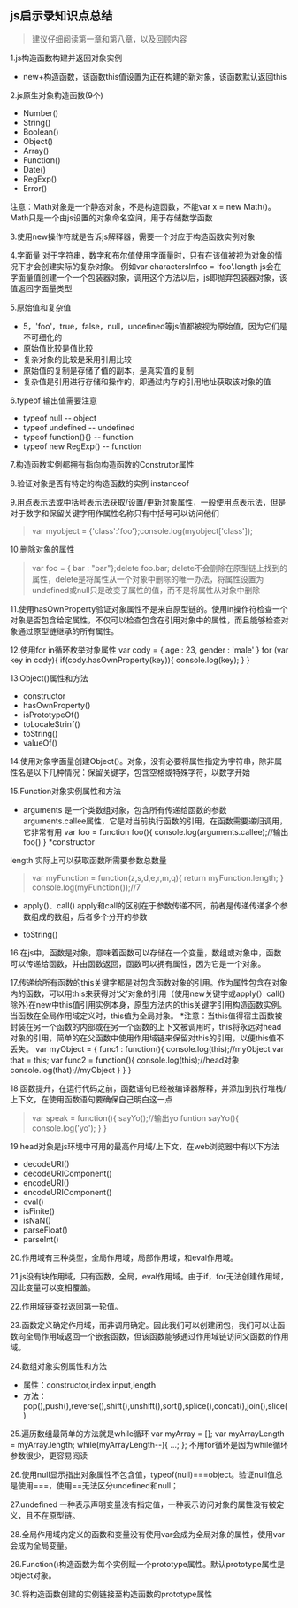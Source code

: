 ## js启示录知识点总结

> 建议仔细阅读第一章和第八章，以及回顾内容

1.js构造函数构建并返回对象实例
* new+构造函数，该函数this值设置为正在构建的新对象，该函数默认返回this

2.js原生对象构造函数(9个)
* Number()
* String()
* Boolean()
* Object()
* Array()
* Function()
* Date()
* RegExp()
* Error()

注意：Math对象是一个静态对象，不是构造函数，不能var x = new Math()。Math只是一个由js设置的对象命名空间，用于存储数学函数

3.使用new操作符就是告诉js解释器，需要一个对应于构造函数实例对象

4.字面量
对于字符串，数字和布尔值使用字面量时，只有在该值被视为对象的情况下才会创建实际的复杂对象。
例如var charactersInfoo = 'foo'.length js会在字面量值创建一个一个包装器对象，调用这个方法以后，js即抛弃包装器对象，该值返回字面量类型

5.原始值和复杂值
* 5，'foo'，true，false，null，undefined等js值都被视为原始值，因为它们是不可细化的
* 原始值比较是值比较
* 复杂对象的比较是采用引用比较
* 原始值的复制是存储了值的副本，是真实值的复制
* 复杂值是引用进行存储和操作的，即通过内存的引用地址获取该对象的值

6.typeof 输出值需要注意
* typeof null  --  object
* typeof undefined  --  undefined
* typeof function(){}  -- function
* typeof new RegExp() -- function

7.构造函数实例都拥有指向构造函数的Construtor属性

8.验证对象是否有特定的构造函数的实例 instanceof

9.用点表示法或中括号表示法获取/设置/更新对象属性，一般使用点表示法，但是对于数字和保留关键字用作属性名称只有中括号可以访问他们
> var myobject = {'class':'foo'};console.log(myobject['class']);


10.删除对象的属性
> var foo = { bar : "bar"};delete foo.bar;
delete不会删除在原型链上找到的属性，delete是将属性从一个对象中删除的唯一办法，将属性设置为undefined或null只是改变了属性的值，而不是将属性从对象中删除

11.使用hasOwnProperty验证对象属性不是来自原型链的。使用in操作符检查一个对象是否包含给定属性，不仅可以检查包含在引用对象中的属性，而且能够检查对象通过原型链继承的所有属性。

12.使用for in循环枚举对象属性
var cody = {
	age : 23,
	gender : 'male'
}
for (var key in cody){
	if(cody.hasOwnProperty(key)){
		console.log(key);
	}
}


13.Object()属性和方法
* constructor
* hasOwnProperty()
* isPrototypeOf()
* toLocaleStrinf()
* toString()
* valueOf()

14.使用对象字面量创建Object()。对象，没有必要将属性指定为字符串，除非属性名是以下几种情况：保留关键字，包含空格或特殊字符，以数字开始


15.Function对象实例属性和方法
* arguments 是一个类数组对象，包含所有传递给函数的参数
arguments.callee属性，它是对当前执行函数的引用，在函数需要递归调用，它非常有用
var foo = function foo(){
	console.log(arguments.callee);//输出foo()
}
*constructor

length 实际上可以获取函数所需要参数总数量
>  var myFunction = function(z,s,d,e,r,m,q){
	return myFunction.length;
}
console.log(myFunction());//7

* apply()、call() 
apply和call的区别在于参数传递不同，前者是传递传递多个参数组成的数组，后者多个分开的参数

* toString()

16.在js中，函数是对象，意味着函数可以存储在一个变量，数组或对象中，函数可以传递给函数，并由函数返回，函数可以拥有属性，因为它是一个对象。

17.传递给所有函数的this关键字都是对包含函数对象的引用。作为属性包含在对象内的函数，可以用this来获得对‘父’对象的引用（使用new关键字或apply(）call()除外)在new中this值引用实例本身，原型方法内的this关键字引用构造函数实例。当函数在全局作用域定义时，this值为全局对象。
*注意：当this值得宿主函数被封装在另一个函数的内部或在另一个函数的上下文被调用时，this将永远对head对象的引用，简单的在父函数中使用作用域链来保留对this的引用，以便this值不丢失。
var myObject = {
	func1 : function(){
		console.log(this);//myObject
		var that = this;
		var func2 = function(){
			console.log(this);//head对象
			console.log(that);//myObject
		}
    }
}

18.函数提升，在运行代码之前，函数语句已经被编译器解释，并添加到执行堆栈/上下文，在使用函数语句要确保自己明白这一点
> var speak = function(){
	sayYo();//输出yo
	funtion sayYo(){
		console.log('yo');
    }
}

19.head对象是js环境中可用的最高作用域/上下文，在web浏览器中有以下方法
* decodeURI()
* decodeURIComponent()
* encodeURI()
* encodeURIComponent()
* eval()
* isFinite()
* isNaN()
* parseFloat()
* parseInt()

20.作用域有三种类型，全局作用域，局部作用域，和eval作用域。

21.js没有块作用域，只有函数，全局，eval作用域。由于if，for无法创建作用域，因此变量可以变相覆盖。

22.作用域链查找返回第一轮值。

23.函数定义确定作用域，而非调用确定。因此我们可以创建闭包，我们可以让函数向全局作用域返回一个嵌套函数，但该函数能够通过作用域链访问父函数的作用域。

24.数组对象实例属性和方法
* 属性：constructor,index,input,length
* 方法：pop(),push(),reverse(),shift(),unshift(),sort(),splice(),concat(),join(),slice()

25.遍历数组最简单的方法就是while循环
var myArray = [];
var myArrayLength = myArray.length;
while(myArrayLength--){
	...;
};
不用for循环是因为while循环参数很少，更容易阅读

26.使用null显示指出对象属性不包含值，typeof(null)===object。验证null值总是使用===，使用==无法区分undefined和null；

27.undefined 一种表示声明变量没有指定值，一种表示访问对象的属性没有被定义，且不在原型链。

28.全局作用域内定义的函数和变量没有使用var会成为全局对象的属性，使用var会成为全局变量。


29.Function()构造函数为每个实例赋一个prototype属性。默认prototype属性是object对象。

30.将构造函数创建的实例链接至构造函数的prototype属性






